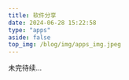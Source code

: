 ```yaml
---
title: 软件分享
date: 2024-06-28 15:22:58
type: "apps"
aside: false
top_img: /blog/img/apps_img.jpeg
---
```


未完待续...
